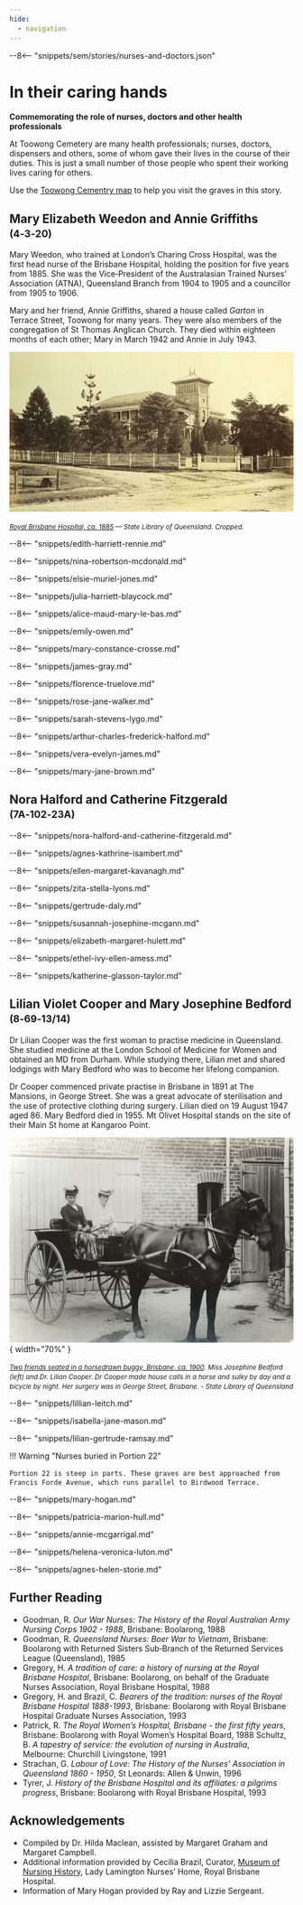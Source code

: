 ```yaml
---
hide:
  - navigation
---
```


--8<-- "snippets/sem/stories/nurses-and-doctors.json"

# In their caring hands  

**Commemorating the role of nurses, doctors and other health professionals**

At Toowong Cemetery are many health professionals; nurses, doctors, dispensers and others, some of whom gave their lives in the course of their duties. This is just a small number of those people who spent their working lives caring for others.

Use the [Toowong Cementry map](../index.md#toowong-cemetery-map) to help you visit the graves in this story.


<!-- 
![In their caring hands self-guided walk map](../assets/in-their-caring-hands-map.png)
-->

## Mary Elizabeth Weedon and Annie Griffiths <small>(4‑3‑20)</small>

Mary Weedon, who trained at London’s Charing Cross Hospital, was the first head nurse of the Brisbane Hospital, holding the position for five years from 1885. She was the Vice‑President of the Australasian Trained Nurses’ Association (ATNA), Queensland Branch from 1904 to 1905 and a councillor from 1905 to 1906. 

Mary and her friend, Annie Griffiths, shared a house called *Garton* in Terrace Street, Toowong for many years. They were also members of the congregation of St Thomas Anglican Church. They died within eighteen months of each other; Mary in March 1942 and Annie in July 1943.

![Royal Brisbane Hospital, ca. 1885](../assets/royal-brisbane-hospital-1885.jpg)

*<small>[Royal Brisbane Hospital, ca. 1885](http://onesearch.slq.qld.gov.au/permalink/f/1upgmng/slq_alma21271923160002061) — State Library of Queensland. Cropped.</small>*

--8<-- "snippets/edith-harriett-rennie.md"

--8<-- "snippets/nina-robertson-mcdonald.md"

--8<-- "snippets/elsie-muriel-jones.md"

--8<-- "snippets/julia-harriett-blaycock.md"

--8<-- "snippets/alice-maud-mary-le-bas.md"

--8<-- "snippets/emily-owen.md"

<!-- TODO add headstone photo -->
<!-- page -->

--8<-- "snippets/mary-constance-crosse.md"

--8<-- "snippets/james-gray.md"

--8<-- "snippets/florence-truelove.md"

--8<-- "snippets/rose-jane-walker.md"

--8<-- "snippets/sarah-stevens-lygo.md"

--8<-- "snippets/arthur-charles-frederick-halford.md"

--8<-- "snippets/vera-evelyn-james.md"

--8<-- "snippets/mary-jane-brown.md"

## Nora Halford and Catherine Fitzgerald <small>(7A‑102‑23A)</small>

--8<-- "snippets/nora-halford-and-catherine-fitzgerald.md"

--8<-- "snippets/agnes-kathrine-isambert.md"

--8<-- "snippets/ellen-margaret-kavanagh.md"

--8<-- "snippets/zita-stella-lyons.md"

--8<-- "snippets/gertrude-daly.md"

--8<-- "snippets/susannah-josephine-mcgann.md"

--8<-- "snippets/elizabeth-margaret-hulett.md"

--8<-- "snippets/ethel-ivy-ellen-amess.md"

--8<-- "snippets/katherine-glasson-taylor.md"

## Lilian Violet Cooper and Mary Josephine Bedford <small>(8‑69‑13/14)</small>

Dr Lilian Cooper was the first woman to practise medicine in Queensland. She studied medicine at the London School of Medicine for Women and obtained an MD from Durham. While studying there, Lilian met and shared lodgings with Mary Bedford who was to become her lifelong companion. 

Dr Cooper commenced private practise in Brisbane in 1891 at The Mansions, in George Street. She was a great advocate of sterilisation and the use of protective clothing during surgery. Lilian died on 19 August 1947 aged 86. Mary Bedford died in 1955. Mt Olivet Hospital stands on the site of their Main St home at Kangaroo Point.

![Dr Lilian Voilet Cooper and Miss Josephine Bedford in a horsedrawn buggy](../assets/lilian-cooper-and-josephine-bedford.jpg){ width="70%" }  

*<small>[Two friends seated in a horsedrawn buggy, Brisbane, ca. 1900](http://onesearch.slq.qld.gov.au/permalink/f/1oppkg1/slq_alma21272255460002061). Miss Josephine Bedford (left) and Dr. Lilian Cooper. Dr Cooper made house calls in a horse and sulky by day and a bicycle by night. Her surgery was in George Street, Brisbane. - State Library of Queensland </small>* 

--8<-- "snippets/lillian-leitch.md"

--8<-- "snippets/isabella-jane-mason.md"

--8<-- "snippets/lilian-gertrude-ramsay.md"


!!! Warning "Nurses buried in Portion 22" 

    Portion 22 is steep in parts. These graves are best approached from Francis Forde Avenue, which runs parallel to Birdwood Terrace.
    
    
<!-- These graves are not included on the walk. -->


--8<-- "snippets/mary-hogan.md"

--8<-- "snippets/patricia-marion-hull.md"

--8<-- "snippets/annie-mcgarrigal.md"

--8<-- "snippets/helena-veronica-luton.md"

<!--
!!! Warning "Portion 30" 

    This grave is not included on the walk.
-->

--8<-- "snippets/agnes-helen-storie.md"

## Further Reading  

- Goodman, R. *Our War Nurses: The History of the Royal Australian Army Nursing Corps 1902 - 1988*, Brisbane: Boolarong, 1988
- Goodman, R. *Queensland Nurses: Boer War to Vietnam*, Brisbane: Boolarong with Returned Sisters Sub‑Branch of the Returned Services League (Queensland), 1985
- Gregory, H. *A tradition of care: a history of nursing at the Royal Brisbane Hospital*, Brisbane: Boolarong, on behalf of the Graduate Nurses Association, Royal Brisbane Hospital, 1988
- Gregory, H. and Brazil, C. *Bearers of the tradition: nurses of the Royal Brisbane Hospital 1888-1993*, Brisbane: Boolarong with Royal Brisbane Hospital Graduate Nurses Association, 1993
- Patrick, R. *The Royal Women’s Hospital, Brisbane - the first fifty years*, Brisbane: Boolarong with Royal Women’s Hospital Board, 1988 Schultz, B. *A tapestry of service: the evolution of nursing in Australia*, Melbourne: Churchill Livingstone, 1991
- Strachan, G. *Labour of Love: The History of the Nurses’ Association in Queensland 1860 - 1950*, St Leonards: Allen & Unwin, 1996
- Tyrer, J. *History of the Brisbane Hospital and its affiliates: a pilgrims progress*, Brisbane: Boolarong with Royal Brisbane Hospital, 1993

## Acknowledgements

- Compiled by Dr. Hilda Maclean, assisted by Margaret Graham and Margaret Campbell.
- Additional information provided by Cecilia Brazil, Curator, [Museum of Nursing History](https://metronorth.health.qld.gov.au/rbwh/about-us/museum-of-nursing-history), Lady Lamington Nurses’ Home, Royal Brisbane Hospital.
- Information of Mary Hogan provided by Ray and Lizzie Sergeant.

<!--
<div class="noprint" markdown="1">
## Brochure

**[Download this walk](../assets/guides/in-their-caring-hands.pdf)** - designed to be printed and folded in half to make an A5 brochure.

</div>
-->
